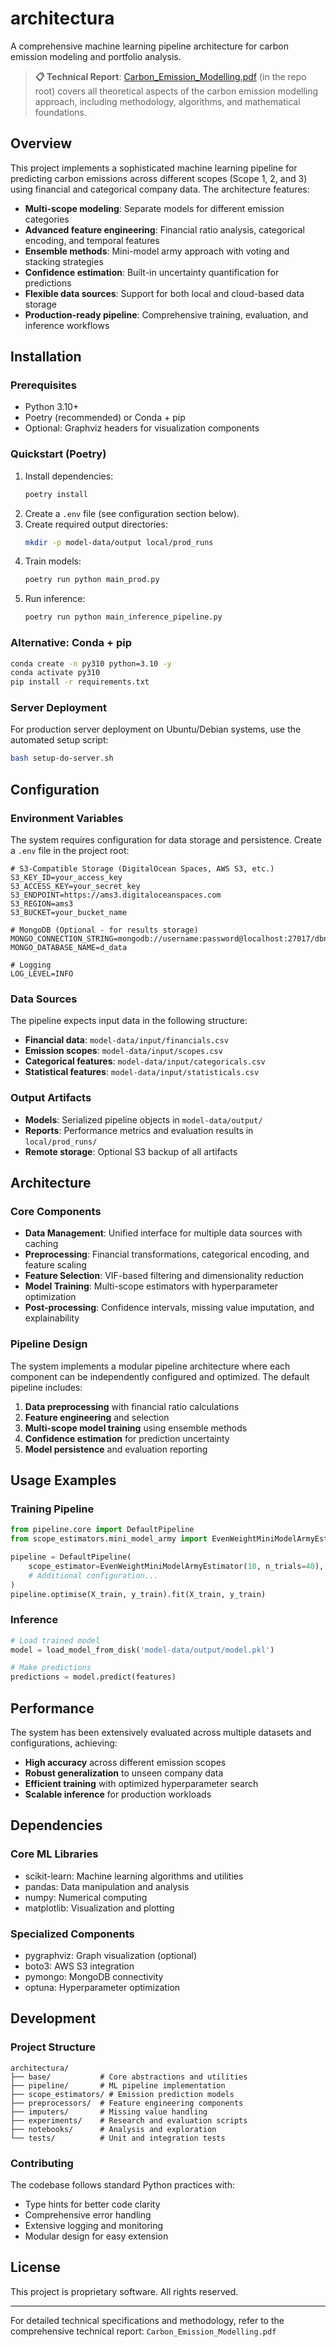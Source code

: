 # architectura

A comprehensive machine learning pipeline architecture for carbon emission modeling and portfolio analysis.

> **📋 Technical Report**: [Carbon_Emission_Modelling.pdf](`./Carbon_Emission_Modelling.pdf`) (in the repo root) covers all theoretical aspects of the carbon emission modelling approach, including methodology, algorithms, and mathematical foundations.

## Overview

This project implements a sophisticated machine learning pipeline for predicting carbon emissions across different scopes (Scope 1, 2, and 3) using financial and categorical company data. The architecture features:

- **Multi-scope modeling**: Separate models for different emission categories
- **Advanced feature engineering**: Financial ratio analysis, categorical encoding, and temporal features
- **Ensemble methods**: Mini-model army approach with voting and stacking strategies
- **Confidence estimation**: Built-in uncertainty quantification for predictions
- **Flexible data sources**: Support for both local and cloud-based data storage
- **Production-ready pipeline**: Comprehensive training, evaluation, and inference workflows

## Installation

### Prerequisites
- Python 3.10+
- Poetry (recommended) or Conda + pip
- Optional: Graphviz headers for visualization components

### Quickstart (Poetry)
1. Install dependencies:
   ```bash
   poetry install
   ```
2. Create a `.env` file (see configuration section below).
3. Create required output directories:
   ```bash
   mkdir -p model-data/output local/prod_runs
   ```
4. Train models:
   ```bash
   poetry run python main_prod.py
   ```
5. Run inference:
   ```bash
   poetry run python main_inference_pipeline.py
   ```

### Alternative: Conda + pip
```bash
conda create -n py310 python=3.10 -y
conda activate py310
pip install -r requirements.txt
```

### Server Deployment
For production server deployment on Ubuntu/Debian systems, use the automated setup script:
```bash
bash setup-do-server.sh
```

## Configuration

### Environment Variables
The system requires configuration for data storage and persistence. Create a `.env` file in the project root:

```dotenv
# S3-Compatible Storage (DigitalOcean Spaces, AWS S3, etc.)
S3_KEY_ID=your_access_key
S3_ACCESS_KEY=your_secret_key
S3_ENDPOINT=https://ams3.digitaloceanspaces.com
S3_REGION=ams3
S3_BUCKET=your_bucket_name

# MongoDB (Optional - for results storage)
MONGO_CONNECTION_STRING=mongodb://username:password@localhost:27017/dbname
MONGO_DATABASE_NAME=d_data

# Logging
LOG_LEVEL=INFO
```

### Data Sources
The pipeline expects input data in the following structure:
- **Financial data**: `model-data/input/financials.csv`
- **Emission scopes**: `model-data/input/scopes.csv`
- **Categorical features**: `model-data/input/categoricals.csv`
- **Statistical features**: `model-data/input/statisticals.csv`

### Output Artifacts
- **Models**: Serialized pipeline objects in `model-data/output/`
- **Reports**: Performance metrics and evaluation results in `local/prod_runs/`
- **Remote storage**: Optional S3 backup of all artifacts

## Architecture

### Core Components
- **Data Management**: Unified interface for multiple data sources with caching
- **Preprocessing**: Financial transformations, categorical encoding, and feature scaling
- **Feature Selection**: VIF-based filtering and dimensionality reduction
- **Model Training**: Multi-scope estimators with hyperparameter optimization
- **Post-processing**: Confidence intervals, missing value imputation, and explainability

### Pipeline Design
The system implements a modular pipeline architecture where each component can be independently configured and optimized. The default pipeline includes:

1. **Data preprocessing** with financial ratio calculations
2. **Feature engineering** and selection
3. **Multi-scope model training** using ensemble methods
4. **Confidence estimation** for prediction uncertainty
5. **Model persistence** and evaluation reporting

## Usage Examples

### Training Pipeline
```python
from pipeline.core import DefaultPipeline
from scope_estimators.mini_model_army import EvenWeightMiniModelArmyEstimator

pipeline = DefaultPipeline(
    scope_estimator=EvenWeightMiniModelArmyEstimator(10, n_trials=40),
    # Additional configuration...
)
pipeline.optimise(X_train, y_train).fit(X_train, y_train)
```

### Inference
```python
# Load trained model
model = load_model_from_disk('model-data/output/model.pkl')

# Make predictions
predictions = model.predict(features)
```

## Performance

The system has been extensively evaluated across multiple datasets and configurations, achieving:
- **High accuracy** across different emission scopes
- **Robust generalization** to unseen company data
- **Efficient training** with optimized hyperparameter search
- **Scalable inference** for production workloads

## Dependencies

### Core ML Libraries
- scikit-learn: Machine learning algorithms and utilities
- pandas: Data manipulation and analysis
- numpy: Numerical computing
- matplotlib: Visualization and plotting

### Specialized Components
- pygraphviz: Graph visualization (optional)
- boto3: AWS S3 integration
- pymongo: MongoDB connectivity
- optuna: Hyperparameter optimization

## Development

### Project Structure
```
architectura/
├── base/           # Core abstractions and utilities
├── pipeline/       # ML pipeline implementation
├── scope_estimators/ # Emission prediction models
├── preprocessors/  # Feature engineering components
├── imputers/       # Missing value handling
├── experiments/    # Research and evaluation scripts
├── notebooks/      # Analysis and exploration
└── tests/          # Unit and integration tests
```

### Contributing
The codebase follows standard Python practices with:
- Type hints for better code clarity
- Comprehensive error handling
- Extensive logging and monitoring
- Modular design for easy extension

## License

This project is proprietary software. All rights reserved.

---

For detailed technical specifications and methodology, refer to the comprehensive technical report: `Carbon_Emission_Modelling.pdf`
